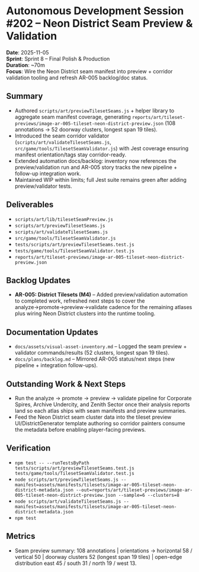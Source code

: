# Autonomous Development Session #202 – Neon District Seam Preview & Validation

**Date**: 2025-11-05  
**Sprint**: Sprint 8 – Final Polish & Production  
**Duration**: ~70m  
**Focus**: Wire the Neon District seam manifest into preview + corridor validation tooling and refresh AR-005 backlog/doc status.

## Summary
- Authored `scripts/art/previewTilesetSeams.js` + helper library to aggregate seam manifest coverage, generating `reports/art/tileset-previews/image-ar-005-tileset-neon-district-preview.json` (108 annotations → 52 doorway clusters, longest span 19 tiles).
- Introduced the seam corridor validator (`scripts/art/validateTilesetSeams.js`, `src/game/tools/TilesetSeamValidator.js`) with Jest coverage ensuring manifest orientation/tags stay corridor-ready.
- Extended automation docs/backlog: inventory now references the preview/validation run and AR-005 story tracks the new pipeline + follow-up integration work.
- Maintained WIP within limits; full Jest suite remains green after adding preview/validator tests.

## Deliverables
- `scripts/art/lib/tilesetSeamPreview.js`
- `scripts/art/previewTilesetSeams.js`
- `scripts/art/validateTilesetSeams.js`
- `src/game/tools/TilesetSeamValidator.js`
- `tests/scripts/art/previewTilesetSeams.test.js`
- `tests/game/tools/TilesetSeamValidator.test.js`
- `reports/art/tileset-previews/image-ar-005-tileset-neon-district-preview.json`

## Backlog Updates
- **AR-005: District Tilesets (M4)** – Added preview/validation automation to completed work, refreshed next steps to cover the analyze→promote→preview→validate cadence for the remaining atlases plus wiring Neon District clusters into the runtime tooling.

## Documentation Updates
- `docs/assets/visual-asset-inventory.md` – Logged the seam preview + validator commands/results (52 clusters, longest span 19 tiles).
- `docs/plans/backlog.md` – Mirrored AR-005 status/next steps (new pipeline + integration follow-ups).

## Outstanding Work & Next Steps
- Run the analyze → promote → preview → validate pipeline for Corporate Spires, Archive Undercity, and Zenith Sector once their analysis reports land so each atlas ships with seam manifests and preview summaries.
- Feed the Neon District seam cluster data into the tileset preview UI/DistrictGenerator template authoring so corridor painters consume the metadata before enabling player-facing previews.

## Verification
- `npm test -- --runTestsByPath tests/scripts/art/previewTilesetSeams.test.js tests/game/tools/TilesetSeamValidator.test.js`
- `node scripts/art/previewTilesetSeams.js --manifest=assets/manifests/tilesets/image-ar-005-tileset-neon-district-metadata.json --out=reports/art/tileset-previews/image-ar-005-tileset-neon-district-preview.json --sample=6 --clusters=8`
- `node scripts/art/validateTilesetSeams.js --manifest=assets/manifests/tilesets/image-ar-005-tileset-neon-district-metadata.json`
- `npm test`

## Metrics
- Seam preview summary: 108 annotations | orientations → horizontal 58 / vertical 50 | doorway clusters 52 (longest span 19 tiles) | open-edge distribution east 45 / south 31 / north 19 / west 13.
